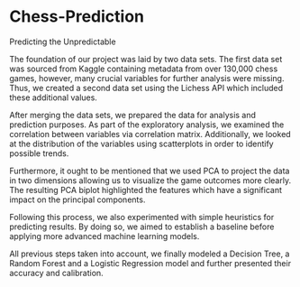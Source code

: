 # Chess-Prediction
Predicting the Unpredictable 


The foundation of our project was laid by two data sets. The first data set was sourced from Kaggle containing metadata from over 130,000 chess games, however, many crucial variables for further analysis were missing. Thus, we created a second data set using the Lichess API which included these additional values.

After merging the data sets, we prepared the data for analysis and prediction purposes. As part of the exploratory analysis, we examined the correlation between variables via correlation matrix. Additionally, we looked at the distribution of the variables using  scatterplots in order to identify possible trends.

Furthermore, it ought to be mentioned that we used PCA to project the data in two dimensions allowing us to visualize the game outcomes more clearly. The resulting PCA biplot highlighted the features which have a significant impact on the principal components.

Following this process, we also experimented with simple heuristics for predicting results. By doing so, we aimed to establish a baseline before applying more advanced machine learning models.

All previous steps taken into account, we finally modeled a Decision Tree, a Random Forest and a Logistic Regression model and further presented their accuracy and calibration.

